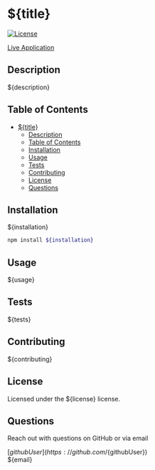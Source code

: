 # ${title}
[![License](https://img.shields.io/badge/License-Apache%202.0-blue.svg)](https://opensource.org/licenses/Apache-2.0)
<!-- https://gist.github.com/lukas-h/2a5d00690736b4c3a7ba -->

[Live Application](${link})

## Description
${description}

## Table of Contents
- [${title}](#title)
  - [Description](#description)
  - [Table of Contents](#table-of-contents)
  - [Installation](#installation)
  - [Usage](#usage)
  - [Tests](#tests)
  - [Contributing](#contributing)
  - [License](#license)
  - [Questions](#questions)

## Installation
${installation}

```bash
npm install ${installation}
```

## Usage
${usage}

## Tests
${tests}

## Contributing
${contributing}

## License
Licensed under the ${license} license.

## Questions
Reach out with questions on GitHub or via email 

[${githubUser}](https://github.com/${githubUser}) \
${email}